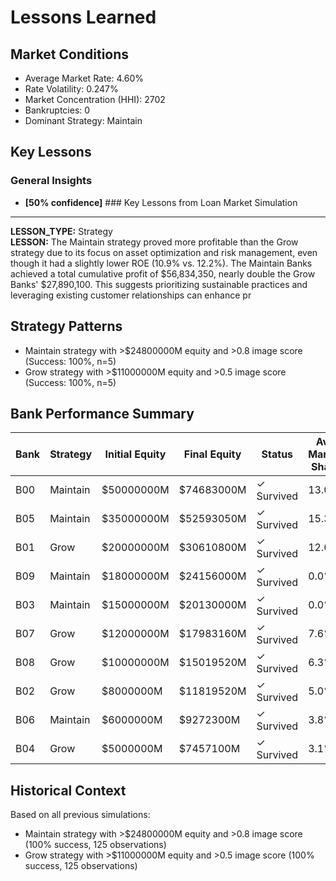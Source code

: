 # Lessons Learned

## Market Conditions
- Average Market Rate: 4.60%
- Rate Volatility: 0.247%
- Market Concentration (HHI): 2702
- Bankruptcies: 0
- Dominant Strategy: Maintain

## Key Lessons

### General Insights
- **[50% confidence]** ### Key Lessons from Loan Market Simulation

---

**LESSON_TYPE:** Strategy  
**LESSON:** The Maintain strategy proved more profitable than the Grow strategy due to its focus on asset optimization and risk management, even though it had a slightly lower ROE (10.9% vs. 12.2%). The Maintain Banks achieved a total cumulative profit of $56,834,350, nearly double the Grow Banks' $27,890,100. This suggests prioritizing sustainable practices and leveraging existing customer relationships can enhance pr

## Strategy Patterns
- Maintain strategy with >$24800000M equity and >0.8 image score (Success: 100%, n=5)
- Grow strategy with >$11000000M equity and >0.5 image score (Success: 100%, n=5)

## Bank Performance Summary
| Bank | Strategy | Initial Equity | Final Equity | Status | Avg Market Share |
|------|----------|----------------|--------------|--------|------------------|
| B00 | Maintain | $50000000M | $74683000M | ✓ Survived | 13.0% |
| B05 | Maintain | $35000000M | $52593050M | ✓ Survived | 15.3% |
| B01 | Grow | $20000000M | $30610800M | ✓ Survived | 12.6% |
| B09 | Maintain | $18000000M | $24156000M | ✓ Survived | 0.0% |
| B03 | Maintain | $15000000M | $20130000M | ✓ Survived | 0.0% |
| B07 | Grow | $12000000M | $17983160M | ✓ Survived | 7.6% |
| B08 | Grow | $10000000M | $15019520M | ✓ Survived | 6.3% |
| B02 | Grow | $8000000M | $11819520M | ✓ Survived | 5.0% |
| B06 | Maintain | $6000000M | $9272300M | ✓ Survived | 3.8% |
| B04 | Grow | $5000000M | $7457100M | ✓ Survived | 3.1% |

## Historical Context
Based on all previous simulations:
- Maintain strategy with >$24800000M equity and >0.8 image score (100% success, 125 observations)
- Grow strategy with >$11000000M equity and >0.5 image score (100% success, 125 observations)
